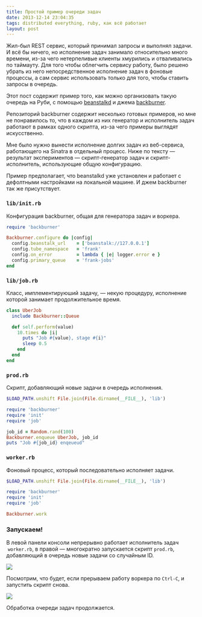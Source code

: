```yaml
---
title: Простой пример очереди задач
date: 2013-12-14 23:04:35
tags: distributed everything, ruby, как всё работает
layout: post
---
```


Жил-был REST сервис, который принимал запросы и выполнял задачи. И всё бы ничего, но исполнение задач занимало относительно много времени, из-за чего нетерпеливые клиенты хмурились и отваливались по таймауту. Для того чтобы облегчить сервису работу, было решено убрать из него непосредственное исполнение задач в фоновые процессы, а сам сервис использовать только для того, чтобы ставить запросы в очередь.

Этот пост содержит пример того, как можно организовать такую очередь на Руби, с помощью [beanstalkd](http://kr.github.io/beanstalkd/) и джема [backburner](https://github.com/nesquena/backburner).

Репозиторий backburner содержит несколько готовых примеров, но мне не понравилось то, что в каждом из них генератор и исполнитель задач работают в рамках одного скрипта, из-за чего примеры выглядят искусственно.

Мне было нужно вынести исполнение долгих задач из веб-сервиса, работающего на Sinatra в отдельный процесс. Ниже по тексту — результат экспериментов — скрипт-генератор задач и скрипт-исполнитель, использующие общую конфигурацию.

Пример предполагает, что beanstalkd уже установлен и работает с дефолтными настройками на локальной машине. И джем backburner так же присутствует.

### `lib/init.rb`

Конфигурация backburner, общая для генератора задач и воркера.

~~~ruby
require 'backburner'

Backburner.configure do |config|
  config.beanstalk_url    = ['beanstalk://127.0.0.1']
  config.tube_namespace   = 'frank'
  config.on_error         = lambda { |e| logger.error e }
  config.primary_queue    = 'frank-jobs'
end
~~~

### `lib/job.rb`

Класс, имплементируюший задачу, — некую процедуру, исполнение которой занимает продолжительное время.

~~~ruby
class UberJob
  include Backburner::Queue

  def self.perform(value)
    10.times do |i|
      puts "Job #{value}, stage #{i}"
      sleep 0.5
    end
  end
end
~~~

### `prod.rb`

Скрипт, добавляющий новые задачи в очередь исполнения.

~~~ruby
$LOAD_PATH.unshift File.join(File.dirname(__FILE__), 'lib')

require 'backburner'
require 'init'
require 'job'

job_id = Random.rand(100)
Backburner.enqueue UberJob, job_id
puts "Job #{job_id} enqeueud"
~~~

### `worker.rb`

Фоновый процесс, который последовательно исполняет задачи.

~~~ruby
$LOAD_PATH.unshift File.join(File.dirname(__FILE__), 'lib')

require 'backburner'
require 'init'
require 'job'

Backburner.work
~~~

### Запускаем!

В левой панели консоли непрерывно работает исполнитель задач  `worker.rb`, в правой — многократно запускается скрипт `prod.rb`, добавляющий в очередь новые задачи со случайным ID.

![](http://media.drafts.cc/20131215002900.png)

Посмотрим, что будет, если прерываем работу воркера по `Ctrl-C`, и запустить скрипт снова.

![](http://media.drafts.cc/20131215002900.png)

Обработка очереди задач продолжается.
